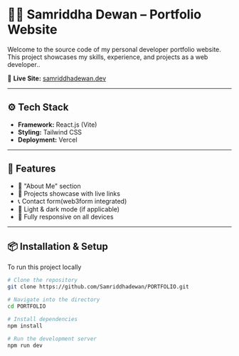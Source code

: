 # 🧑‍💻 Samriddha Dewan – Portfolio Website

Welcome to the source code of my personal developer portfolio website. This project showcases my skills, experience, and projects as a web developer..

🔗 **Live Site:** [samriddhadewan.dev]([https://samriddhadewan.netlify.app](https://portfolio-samriddhas-projects-3b3758d3.vercel.app/?fbclid=IwY2xjawKdkNJleHRuA2FlbQIxMABicmlkETE2WE5GWkRtR0I1cmNVR2VWAR5oEIck1IePQqnqZnNanPaq4G6l_Y4aY8nx2zgJF2RC5yHq3CjXsXiWp_kQmA_aem_NNPvb5iBacHnW6ZlOexLXQ))

---

## ⚙️ Tech Stack

- **Framework:** React.js (Vite)
- **Styling:** Tailwind CSS
- **Deployment:** Vercel

---

## 🚀 Features

- 🧠 "About Me" section
- 💼 Projects showcase with live links
- 📞 Contact form(web3form integrated)
- 🌙 Light & dark mode (if applicable)
- 📱 Fully responsive on all devices

---

## 📦 Installation & Setup

To run this project locally

```bash
# Clone the repository
git clone https://github.com/Samriddhadewan/PORTFOLIO.git

# Navigate into the directory
cd PORTFOLIO

# Install dependencies
npm install

# Run the development server
npm run dev
